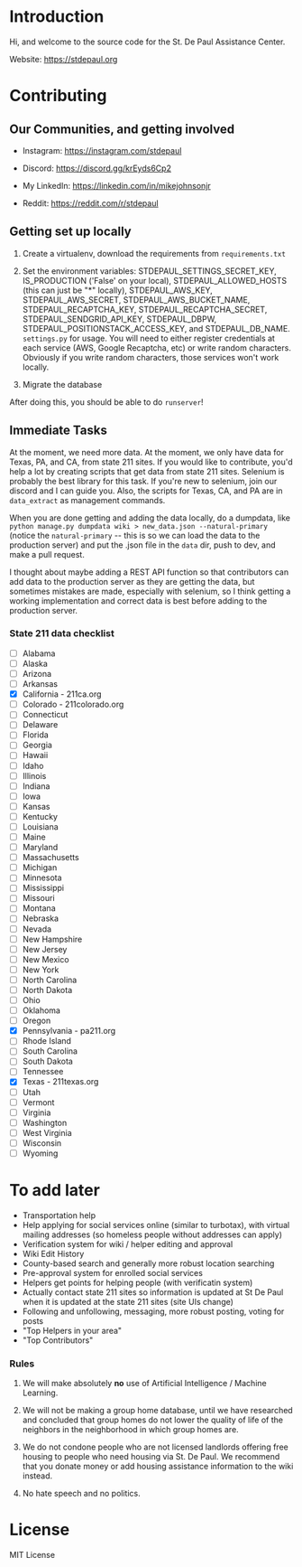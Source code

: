 # Introduction

Hi, and welcome to the source code for the St. De Paul Assistance Center.

Website: https://stdepaul.org

# Contributing

## Our Communities, and getting involved

 - Instagram: https://instagram.com/stdepaul

 - Discord: https://discord.gg/krEyds6Cp2

 - My LinkedIn: https://linkedin.com/in/mikejohnsonjr

 - Reddit: https://reddit.com/r/stdepaul

## Getting set up locally

 1. Create a virtualenv, download the requirements from `requirements.txt`

 2. Set the environment variables: STDEPAUL_SETTINGS_SECRET_KEY, IS_PRODUCTION ('False' on your local), STDEPAUL_ALLOWED_HOSTS (this can just be "\*" locally), STDEPAUL_AWS_KEY, STDEPAUL_AWS_SECRET, STDEPAUL_AWS_BUCKET_NAME, STDEPAUL_RECAPTCHA_KEY, STDEPAUL_RECAPTCHA_SECRET, STDEPAUL_SENDGRID_API_KEY, STDEPAUL_DBPW, STDEPAUL_POSITIONSTACK_ACCESS_KEY, and STDEPAUL_DB_NAME. `settings.py` for usage. You will need to either register credentials at each service (AWS, Google Recaptcha, etc) or write random characters. Obviously if you write random characters, those services won't work locally.

 3. Migrate the database 

After doing this, you should be able to do `runserver`!

## Immediate Tasks

At the moment, we need more data. At the moment, we only have data for Texas, PA, and CA, from state 211 sites. If you would like to contribute, you'd help a lot by creating scripts that get data from state 211 sites. Selenium is probably the best library for this task. If you're new to selenium, join our discord and I can guide you. Also, the scripts for Texas, CA, and PA are in `data_extract` as management commands.

When you are done getting and adding the data locally, do a dumpdata, like `python manage.py dumpdata wiki > new_data.json --natural-primary` (notice the `natural-primary` -- this is so we can load the data to the production server) and put the .json file in the `data` dir, push to dev, and make a pull request. 

I thought about maybe adding a REST API function so that contributors can add data to the production server as they are getting the data, but sometimes mistakes are made, especially with selenium, so I think getting a working implementation and correct data is best before adding to the production server.

### State 211 data checklist

- [ ] Alabama
- [ ] Alaska
- [ ] Arizona
- [ ] Arkansas
- [x] California - 211ca.org
- [ ] Colorado - 211colorado.org
- [ ] Connecticut
- [ ] Delaware
- [ ] Florida
- [ ] Georgia
- [ ] Hawaii
- [ ] Idaho
- [ ] Illinois
- [ ] Indiana
- [ ] Iowa
- [ ] Kansas
- [ ] Kentucky
- [ ] Louisiana
- [ ] Maine
- [ ] Maryland
- [ ] Massachusetts
- [ ] Michigan
- [ ] Minnesota
- [ ] Mississippi
- [ ] Missouri
- [ ] Montana
- [ ] Nebraska
- [ ] Nevada
- [ ] New Hampshire
- [ ] New Jersey
- [ ] New Mexico
- [ ] New York
- [ ] North Carolina
- [ ] North Dakota
- [ ] Ohio
- [ ] Oklahoma
- [ ] Oregon
- [x] Pennsylvania - pa211.org
- [ ] Rhode Island
- [ ] South Carolina
- [ ] South Dakota
- [ ] Tennessee
- [x] Texas - 211texas.org
- [ ] Utah
- [ ] Vermont
- [ ] Virginia
- [ ] Washington
- [ ] West Virginia
- [ ] Wisconsin
- [ ] Wyoming

# To add later

 - Transportation help
 - Help applying for social services online (similar to turbotax), with virtual mailing addresses (so homeless people without addresses can apply)
 - Verification system for wiki / helper editing and approval
 - Wiki Edit History
 - County-based search and generally more robust location searching
 - Pre-approval system for enrolled social services
 - Helpers get points for helping people (with verificatin system)
 - Actually contact state 211 sites so information is updated at St De Paul when it is updated at the state 211 sites (site UIs change)
 - Following and unfollowing, messaging, more robust posting, voting for posts
 - "Top Helpers in your area"
 - "Top Contributors"

### Rules

1. We will make absolutely **no** use of Artificial Intelligence / Machine Learning. 

2. We will not be making a group home database, until we have researched and concluded that group homes do not lower the quality of life of the neighbors in the neighborhood in which group homes are.

3. We do not condone people who are not licensed landlords offering free housing to people who need housing via St. De Paul. We recommend that you donate money or add housing assistance information to the wiki instead.

4. No hate speech and no politics.

# License

MIT License

